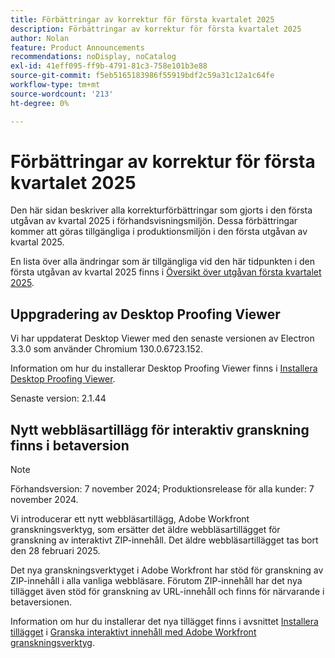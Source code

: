 ```yaml
---
title: Förbättringar av korrektur för första kvartalet 2025
description: Förbättringar av korrektur för första kvartalet 2025
author: Nolan
feature: Product Announcements
recommendations: noDisplay, noCatalog
exl-id: 41eff095-ff9b-4791-81c3-758e101b3e88
source-git-commit: f5eb5165183986f55919bdf2c59a31c12a1c64fe
workflow-type: tm+mt
source-wordcount: '213'
ht-degree: 0%

---
```


# Förbättringar av korrektur för första kvartalet 2025

Den här sidan beskriver alla korrekturförbättringar som gjorts i den första utgåvan av kvartal 2025 i förhandsvisningsmiljön. Dessa förbättringar kommer att göras tillgängliga i produktionsmiljön i den första utgåvan av kvartal 2025.

En lista över alla ändringar som är tillgängliga vid den här tidpunkten i den första utgåvan av kvartal 2025 finns i [Översikt över utgåvan första kvartalet 2025](/help/quicksilver/product-announcements/product-releases/25-q1-release-activity/25-q1-release-overview.md).

## Uppgradering av Desktop Proofing Viewer

Vi har uppdaterat Desktop Viewer med den senaste versionen av Electron 3.3.0 som använder Chromium 130.0.6723.152.

Information om hur du installerar Desktop Proofing Viewer finns i [Installera Desktop Proofing Viewer](/help/quicksilver/review-and-approve-work/proofing/use-the-desktop-proofing-viewer/installing-desktop-proofing-viewer.md).


Senaste version: 2.1.44

## Nytt webbläsartillägg för interaktiv granskning finns i betaversion

>[!NOTE]
>
>Förhandsversion: 7 november 2024; Produktionsrelease för alla kunder: 7 november 2024.

Vi introducerar ett nytt webbläsartillägg, Adobe Workfront granskningsverktyg, som ersätter det äldre webbläsartillägget för granskning av interaktivt ZIP-innehåll. Det äldre webbläsartillägget tas bort den 28 februari 2025.

Det nya granskningsverktyget i Adobe Workfront har stöd för granskning av ZIP-innehåll i alla vanliga webbläsare. Förutom ZIP-innehåll har det nya tillägget även stöd för granskning av URL-innehåll och finns för närvarande i betaversionen.

Information om hur du installerar det nya tillägget finns i avsnittet [Installera tillägget](/help/quicksilver/review-and-approve-work/proofing/reviewing-proofs-within-workfront/review-a-proof/review-proof-in-web-viewer-extension.md#install-the-extension) i [Granska interaktivt innehåll med Adobe Workfront granskningsverktyg](/help/quicksilver/review-and-approve-work/proofing/reviewing-proofs-within-workfront/review-a-proof/review-proof-in-web-viewer-extension.md).
